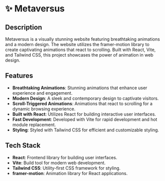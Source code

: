 # ✨ Metaversus

## Description

Metaversus is a visually stunning website featuring breathtaking animations and a modern design. The website utilizes the framer-motion library to create captivating animations that react to scrolling. Built with React, Vite, and Tailwind CSS, this project showcases the power of animation in web design.

## Features

- **Breathtaking Animations**: Stunning animations that enhance user experience and engagement.
- **Modern Design**: A sleek and contemporary design to captivate visitors.
- **Scroll-Triggered Animations**: Animations that react to scrolling for a dynamic browsing experience.
- **Built with React**: Utilizes React for building interactive user interfaces.
- **Fast Development**: Developed with Vite for rapid development and hot module replacement.
- **Styling**: Styled with Tailwind CSS for efficient and customizable styling.

## Tech Stack

- **React**: Frontend library for building user interfaces.
- **Vite**: Build tool for modern web development.
- **Tailwind CSS**: Utility-first CSS framework for styling.
- **framer-motion**: Animation library for React applications.
